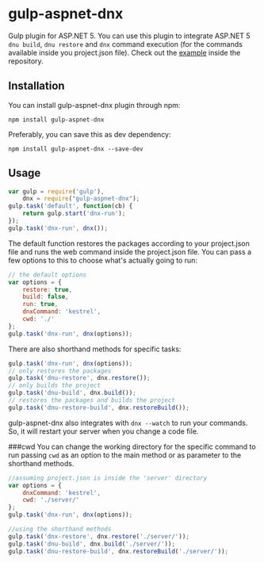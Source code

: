 gulp-aspnet-dnx
=============

Gulp plugin for ASP.NET 5. You can use this plugin to integrate ASP.NET 5 `dnu build`, `dnu restore` and `dnx` command execution (for the commands available inside you project.json file). Check out the [example](/example/) inside the repository.

## Installation

You can install gulp-aspnet-dnx plugin through npm:

    npm install gulp-aspnet-dnx

Preferably, you can save this as dev dependency:

    npm install gulp-aspnet-dnx --save-dev

## Usage

```javascript
var gulp = require('gulp'),
    dnx = require("gulp-aspnet-dnx");
gulp.task('default', function(cb) {
    return gulp.start('dnx-run');
});
gulp.task('dnx-run', dnx());
```

The default function restores the packages according to your project.json file and runs the web command inside the project.json file. You can pass a few options to this to choose what's actually going to run:

```javascript
// the default options
var options = {
    restore: true,
    build: false,
    run: true,
    dnxCommand: 'kestrel',
    cwd: './'
};
gulp.task('dnx-run', dnx(options));
```

There are also shorthand methods for specific tasks:

```javascript
gulp.task('dnx-run', dnx(options));
// only restores the packages
gulp.task('dnu-restore', dnx.restore());
// only builds the project
gulp.task('dnu-build', dnx.build());
// restores the packages and builds the project
gulp.task('dnu-restore-build', dnx.restoreBuild());
```

gulp-aspnet-dnx also integrates with `dnx --watch` to run your commands. So, it will restart your server when you change a code file.

###cwd
You can change the working directory for the specific command to run passing `cwd` as an option to the main method or as parameter to the shorthand methods.

```javascript
//assuming project.json is inside the 'server' directory
var options = {
    dnxCommand: 'kestrel',
    cwd: './server/'
};
gulp.task('dnx-run', dnx(options));

//using the shorthand methods
gulp.task('dnx-restore', dnx.restore('./server/'));
gulp.task('dnu-build', dnx.build('./server/'));
gulp.task('dnu-restore-build', dnx.restoreBuild('./server/'));
```
